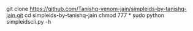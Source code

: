 git clone https://github.com/Tanishq-venom-jain/simpleids-by-tanishq-jain.git
cd simpleids-by-tanishq-jain
chmod 777 *
sudo python simpleidscli.py -h
